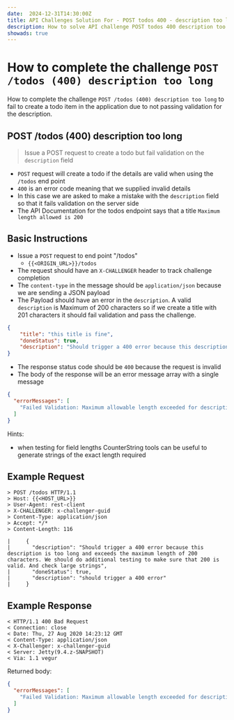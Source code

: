 ```yaml
---
date:  2024-12-31T14:30:00Z
title: API Challenges Solution For - POST todos 400 - description too long
description: How to solve API challenge POST todos 400 description too long by sending request details such that they fail validation.
showads: true
---
```


# How to complete the challenge `POST /todos (400) description too long`

How to complete the challenge `POST /todos (400) description too long` to fail to create a todo item in the application due to not passing validation for the description.

## POST /todos (400) description too long

> Issue a POST request to create a todo but fail validation on the `description` field

- `POST` request will create a todo if the details are valid when using the `/todos` end point
- `400` is an error code meaning that we supplied invalid details
- In this case we are asked to make a mistake with the `description` field so that it fails validation on the server side
- The API Documentation for the todos endpoint says that a title `Maximum length allowed is 200`

## Basic Instructions

- Issue a `POST` request to end point "/todos"
    - `{{<ORIGIN_URL>}}/todos`
- The request should have an `X-CHALLENGER` header to track challenge completion
- The `content-type` in the message should be `application/json` because we are sending a JSON payload
- The Payload should have an error in the `description`. A valid `description` is Maximum of 200 characters so if we create a title with 201 characters it should fail validation and pass the challenge.

```json
{
    "title": "this title is fine",
    "doneStatus": true,
    "description": "Should trigger a 400 error because this description is too long and exceeds the maximum length of 200 characters. We should do additional testing to make sure that 200 is valid. And check large strings"
}
```
- The response status code should be `400` because the request is invalid
- The body of the response will be an error message array with a single message

```json
{
  "errorMessages": [
    "Failed Validation: Maximum allowable length exceeded for description - maximum allowed is 200"
  ]
}
```

Hints:

- when testing for field lengths CounterString tools can be useful to generate strings of the exact length required

## Example Request

~~~~~~~~
> POST /todos HTTP/1.1
> Host: {{<HOST_URL>}}
> User-Agent: rest-client
> X-CHALLENGER: x-challenger-guid
> Content-Type: application/json
> Accept: */*
> Content-Length: 116

|     {
|       "description": "Should trigger a 400 error because this description is too long and exceeds the maximum length of 200 characters. We should do additional testing to make sure that 200 is valid. And check large strings",
|       "doneStatus": true,
|       "description": "should trigger a 400 error"
|     }
~~~~~~~~

## Example Response

~~~~~~~~
< HTTP/1.1 400 Bad Request
< Connection: close
< Date: Thu, 27 Aug 2020 14:23:12 GMT
< Content-Type: application/json
< X-Challenger: x-challenger-guid
< Server: Jetty(9.4.z-SNAPSHOT)
< Via: 1.1 vegur
~~~~~~~~

Returned body:

```json
{
  "errorMessages": [
    "Failed Validation: Maximum allowable length exceeded for description - maximum allowed is 200"
  ]
}
```







